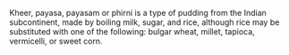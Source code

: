 Kheer, payasa, payasam or phirni is a type of pudding from the Indian subcontinent, made by boiling milk, sugar, and rice, although rice may be substituted with one of the following: bulgar wheat, millet, tapioca, vermicelli, or sweet corn. 
